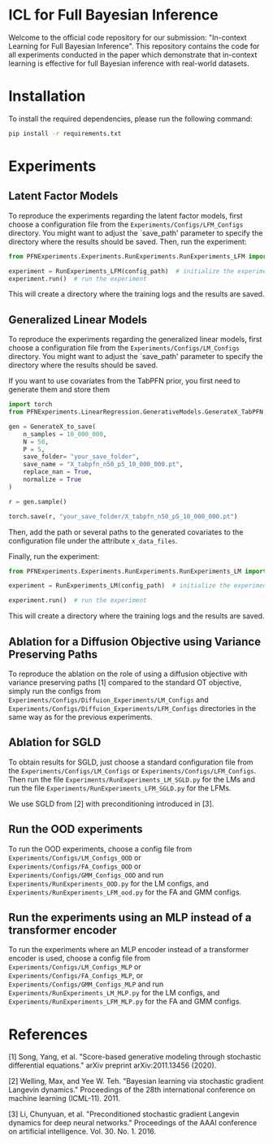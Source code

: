 # ICL for Full Bayesian Inference

Welcome to the official code repository for our submission: "In-context Learning for Full Bayesian Inference". This repository contains the code for all experiments conducted in the paper which demonstrate that in-context learning is effective for full Bayesian inference with real-world datasets.

# Installation

To install the required dependencies, please run the following command:

```bash
pip install -r requirements.txt
```

# Experiments

## Latent Factor Models

To reproduce the experiments regarding the latent factor models, first choose a configuration file from the `Experiments/Configs/LFM_Configs` directory. You might want to adjust the `save_path' parameter to specify the directory where the results should be saved. Then, run the experiment: 

```python
from PFNExperiments.Experiments.RunExperiments.RunExperiments_LFM import RunExperiments_LFM

experiment = RunExperiments_LFM(config_path)  # initialize the experiment with the path to the configuration file
experiment.run()  # run the experiment
```

This will create a directory where the training logs and the results are saved.

## Generalized Linear Models

To reproduce the experiments regarding the generalized linear models, first choose a configuration file from the `Experiments/Configs/LM_Configs` directory. You might want to adjust the `save_path' parameter to specify the directory where the results should be saved. 

If you want to use covariates from the TabPFN prior, you first need to generate them and store them

```python
import torch
from PFNExperiments.LinearRegression.GenerativeModels.GenerateX_TabPFN.GenerateX_to_save import GenerateX_to_save

gen = GenerateX_to_save(
    n_samples = 10_000_000,
    N = 50,
    P = 5,
    save_folder= "your_save_folder",
    save_name = "X_tabpfn_n50_p5_10_000_000.pt",
    replace_nan = True,
    normalize = True
)

r = gen.sample()

torch.save(r, "your_save_folder/X_tabpfn_n50_p5_10_000_000.pt")
```

Then, add the path or several paths to the generated covariates to the configuration file under the attribute `x_data_files`.

Finally, run the experiment:

```python
from PFNExperiments.Experiments.RunExperiments.RunExperiments_LM import RunExperiments_LM

experiment = RunExperiments_LM(config_path)  # initialize the experiment with the path to the configuration file

experiment.run()  # run the experiment
```

This will create a directory where the training logs and the results are saved.

## Ablation for a Diffusion Objective using Variance Preserving Paths

To reproduce the ablation on the role of using a diffusion objective with variance preserving paths [1] compared to the standard OT objective, simply run the configs from `Experiments/Configs/Diffuion_Experiments/LM_Configs` and `Experiments/Configs/Diffuion_Experiments/LFM_Configs` directories in the same way as for the previous experiments.

## Ablation for SGLD 

To obtain results for SGLD, just choose a standard configuration file from the `Experiments/Configs/LM_Configs` or `Experiments/Configs/LFM_Configs`. Then run the file `Experiments/RunExperiments_LM_SGLD.py` for the LMs and run the file `Experiments/RunExperiments_LFM_SGLD.py` for the LFMs.

We use SGLD from [2] with preconditioning introduced in [3].

## Run the OOD experiments

To run the OOD experiments, choose a config file from `Experiments/Configs/LM_Configs_OOD` or `Experiments/Configs/FA_Configs_OOD` or `Experiments/Configs/GMM_Configs_OOD` and run `Experiments/RunExperiments_OOD.py` for the LM configs, and `Experiments/RunExperiments_LFM_ood.py` for the FA and GMM configs. 

## Run the experiments using an MLP instead of a transformer encoder

To run the experiments where an MLP encoder instead of a transformer encoder is used, choose a config file from `Experiments/Configs/LM_Configs_MLP` or `Experiments/Configs/FA_Configs_MLP`, or `Experiments/Configs/GMM_Configs_MLP` and run `Experiments/RunExperiments_LM_MLP.py` for the LM configs, and `Experiments/RunExperiments_LFM_MLP.py` for the FA and GMM configs.


# References

[1] Song, Yang, et al. "Score-based generative modeling through stochastic differential equations." arXiv preprint arXiv:2011.13456 (2020).

[2] Welling, Max, and Yee W. Teh. "Bayesian learning via stochastic gradient Langevin dynamics." Proceedings of the 28th international conference on machine learning (ICML-11). 2011.

[3] Li, Chunyuan, et al. "Preconditioned stochastic gradient Langevin dynamics for deep neural networks." Proceedings of the AAAI conference on artificial intelligence. Vol. 30. No. 1. 2016.
